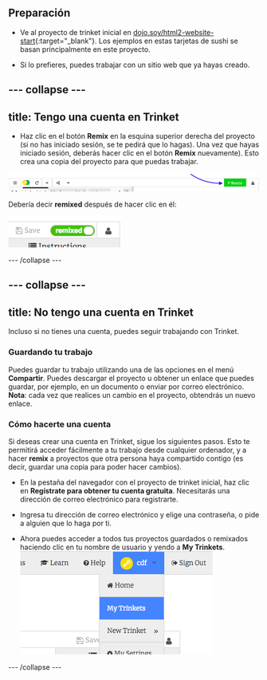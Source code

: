 ## Preparación

- Ve al proyecto de trinket inicial en [dojo.soy/html2-website-start](http://dojo.soy/html2-website-start){:target="_blank"}. Los ejemplos en estas tarjetas de sushi se basan principalmente en este proyecto.

- Si lo prefieres, puedes trabajar con un sitio web que ya hayas creado.

## \--- collapse \---

## title: Tengo una cuenta en Trinket

- Haz clic en el botón **Remix** en la esquina superior derecha del proyecto (si no has iniciado sesión, se te pedirá que lo hagas). Una vez que hayas iniciado sesión, deberás hacer clic en el botón **Remix** nuevamente). Esto crea una copia del proyecto para que puedas trabajar. 

![Botón Remix](images/tktRemixButtonArrow.png)

Debería decir **remixed** después de hacer clic en él:

![El botón ahora dice "remixed"](images/tktRemixedSmall.png)

\--- /collapse \---

## \--- collapse \---

## title: No tengo una cuenta en Trinket

Incluso si no tienes una cuenta, puedes seguir trabajando con Trinket.

### Guardando tu trabajo

Puedes guardar tu trabajo utilizando una de las opciones en el menú **Compartir**. Puedes descargar el proyecto u obtener un enlace que puedes guardar, por ejemplo, en un documento o enviar por correo electrónico. **Nota**: cada vez que realices un cambio en el proyecto, obtendrás un nuevo enlace.

### Cómo hacerte una cuenta

Si deseas crear una cuenta en Trinket, sigue los siguientes pasos. Esto te permitirá acceder fácilmente a tu trabajo desde cualquier ordenador, y a hacer **remix** a proyectos que otra persona haya compartido contigo (es decir, guardar una copia para poder hacer cambios).

- En la pestaña del navegador con el proyecto de trinket inicial, haz clic en **Regístrate para obtener tu cuenta gratuita**. Necesitarás una dirección de correo electrónico para registrarte.

- Ingresa tu dirección de correo electrónico y elige una contraseña, o pide a alguien que lo haga por ti.

- Ahora puedes acceder a todos tus proyectos guardados o remixados haciendo clic en tu nombre de usuario y yendo a **My Trinkets**. ![elemento del menú "My Trinkets"](images/myTrinketsMenu.png)

\--- /collapse \---